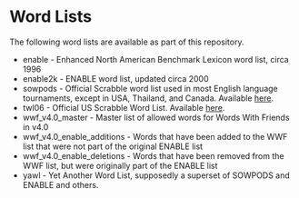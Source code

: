 # Word Lists

The following word lists are available as part of this repository.

 * enable - Enhanced North American Benchmark Lexicon word list, circa 1996
 * enable2k - ENABLE word list, updated circa 2000
 * sowpods - Official Scrabble word list used in most English language tournaments, except in USA, Thailand, and Canada.  Available [here](https://www.wordgamedictionary.com/sowpods/).
 * twl06 -  Official US Scrabble Word List. Available [here](https://www.wordgamedictionary.com/twl06/).
 * wwf_v4.0_master - Master list of allowed words for Words With Friends in v4.0
 * wwf_v4.0_enable_additions - Words that have been added to the WWF list that were not part of the original ENABLE list
 * wwf_v4.0_enable_deletions - Words that have been removed from the WWF list, but were originally part of the ENABLE list
 * yawl - Yet Another Word List, supposedly a superset of SOWPODS and ENABLE and others.
